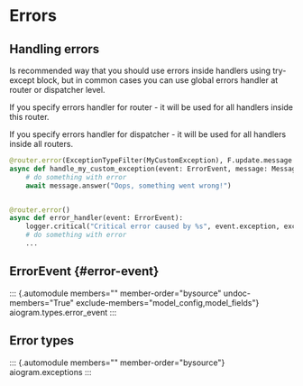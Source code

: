 # Errors

## Handling errors

Is recommended way that you should use errors inside handlers using
try-except block, but in common cases you can use global errors handler
at router or dispatcher level.

If you specify errors handler for router - it will be used for all
handlers inside this router.

If you specify errors handler for dispatcher - it will be used for all
handlers inside all routers.

``` python
@router.error(ExceptionTypeFilter(MyCustomException), F.update.message.as_("message"))
async def handle_my_custom_exception(event: ErrorEvent, message: Message):
    # do something with error
    await message.answer("Oops, something went wrong!")


@router.error()
async def error_handler(event: ErrorEvent):
    logger.critical("Critical error caused by %s", event.exception, exc_info=True)
    # do something with error
    ...
```

## ErrorEvent {#error-event}

::: {.automodule members="" member-order="bysource" undoc-members="True" exclude-members="model_config,model_fields"}
aiogram.types.error_event
:::

## Error types

::: {.automodule members="" member-order="bysource"}
aiogram.exceptions
:::

